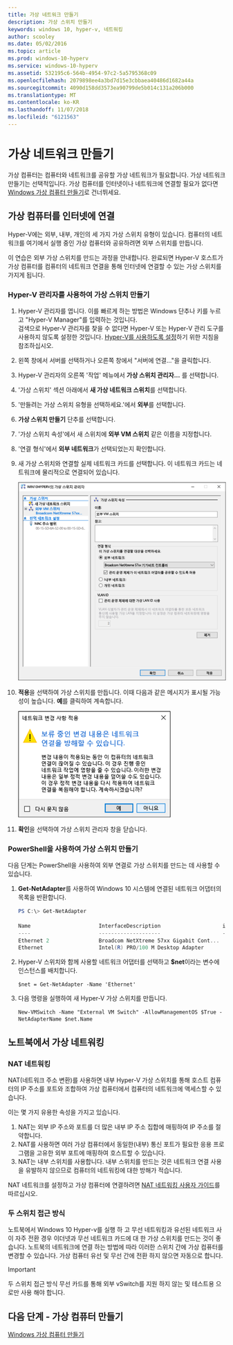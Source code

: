 ```yaml
---
title: 가상 네트워크 만들기
description: 가상 스위치 만들기
keywords: windows 10, hyper-v, 네트워킹
author: scooley
ms.date: 05/02/2016
ms.topic: article
ms.prod: windows-10-hyperv
ms.service: windows-10-hyperv
ms.assetid: 532195c6-564b-4954-97c2-5a5795368c09
ms.openlocfilehash: 2079898ee4a3bd7d15e3cbbaea40486d1682a44a
ms.sourcegitcommit: 4090d158dd3573ea90799de5b014c131a206b000
ms.translationtype: MT
ms.contentlocale: ko-KR
ms.lasthandoff: 11/07/2018
ms.locfileid: "6121563"
---
```

# <a name="create-a-virtual-network"></a>가상 네트워크 만들기

가상 컴퓨터는 컴퓨터와 네트워크를 공유할 가상 네트워크가 필요합니다.  가상 네트워크 만들기는 선택적입니다. 가상 컴퓨터를 인터넷이나 네트워크에 연결할 필요가 없다면 [Windows 가상 컴퓨터 만들기](create-virtual-machine.md)로 건너뛰세요.


## <a name="connect-virtual-machines-to-the-internet"></a>가상 컴퓨터를 인터넷에 연결

Hyper-V에는 외부, 내부, 개인의 세 가지 가상 스위치 유형이 있습니다. 컴퓨터의 네트워크를 여기에서 실행 중인 가상 컴퓨터와 공유하려면 외부 스위치를 만듭니다.

이 연습은 외부 가상 스위치를 만드는 과정을 안내합니다. 완료되면 Hyper-V 호스트가 가상 컴퓨터를 컴퓨터의 네트워크 연결을 통해 인터넷에 연결할 수 있는 가상 스위치를 가지게 됩니다. 

### <a name="create-a-virtual-switch-with-hyper-v-manager"></a>Hyper-V 관리자를 사용하여 가상 스위치 만들기

1. Hyper-V 관리자를 엽니다.  이를 빠르게 하는 방법은 Windows 단추나 키를 누르고 "Hyper-V Manager"를 입력하는 것입니다.  
검색으로 Hyper-V 관리자를 찾을 수 없다면 Hyper-V 또는 Hyper-V 관리 도구를 사용하지 않도록 설정한 것입니다.  [Hyper-V를 사용하도록 설정](enable-hyper-v.md)하기 위한 지침을 참조하십시오.

2. 왼쪽 창에서 서버를 선택하거나 오른쪽 창에서 "서버에 연결..."을 클릭합니다.

3. Hyper-V 관리자의 오른쪽 '작업' 메뉴에서 **가상 스위치 관리자...** 를 선택합니다. 

4. '가상 스위치' 섹션 아래에서 **새 가상 네트워크 스위치**를 선택합니다.

5. '만들려는 가상 스위치 유형을 선택하세요.'에서 **외부**를 선택합니다.

6. **가상 스위치 만들기** 단추를 선택합니다.

7. '가상 스위치 속성'에서 새 스위치에 **외부 VM 스위치** 같은 이름을 지정합니다.

8. '연결 형식'에서 **외부 네트워크**가 선택되었는지 확인합니다.

9. 새 가상 스위치와 연결할 실제 네트워크 카드를 선택합니다. 이 네트워크 카드는 네트워크에 물리적으로 연결되어 있습니다.  

    ![](media/newSwitch_upd.png)

10. **적용**을 선택하여 가상 스위치를 만듭니다. 이때 다음과 같은 메시지가 표시될 가능성이 높습니다. **예**를 클릭하여 계속합니다.

    ![](media/pen_changes_upd.png)  

11. **확인**을 선택하여 가상 스위치 관리자 창을 닫습니다.


### <a name="create-a-virtual-switch-with-powershell"></a>PowerShell을 사용하여 가상 스위치 만들기

다음 단계는 PowerShell을 사용하여 외부 연결로 가상 스위치를 만드는 데 사용할 수 있습니다. 

1. **Get-NetAdapter**를 사용하여 Windows 10 시스템에 연결된 네트워크 어댑터의 목록을 반환합니다.

    ```powershell
    PS C:\> Get-NetAdapter

    Name                      InterfaceDescription                    ifIndex Status       MacAddress             LinkSpeed
    ----                      --------------------                    ------- ------       ----------             ---------
    Ethernet 2                Broadcom NetXtreme 57xx Gigabit Cont...       5 Up           BC-30-5B-A8-C1-7F         1 Gbps
    Ethernet                  Intel(R) PRO/100 M Desktop Adapter            3 Up           00-0E-0C-A8-DC-31        10 Mbps  
    ```

2. Hyper-V 스위치와 함께 사용할 네트워크 어댑터를 선택하고 **$net**이라는 변수에 인스턴스를 배치합니다.

    ```
    $net = Get-NetAdapter -Name 'Ethernet'
    ```

3. 다음 명령을 실행하여 새 Hyper-V 가상 스위치를 만듭니다.

    ```
    New-VMSwitch -Name "External VM Switch" -AllowManagementOS $True -NetAdapterName $net.Name
    ```

## <a name="virtual-networking-on-a-laptop"></a>노트북에서 가상 네트워킹

### <a name="nat-networking"></a>NAT 네트워킹
NAT(네트워크 주소 변환)를 사용하면 내부 Hyper-V 가상 스위치를 통해 호스트 컴퓨터의 IP 주소를 포트와 조합하여 가상 컴퓨터에서 컴퓨터의 네트워크에 액세스할 수 있습니다.

이는 몇 가지 유용한 속성을 가지고 있습니다.
1. NAT는 외부 IP 주소와 포트를 더 많은 내부 IP 주소 집합에 매핑하여 IP 주소를 절약합니다. 
2. NAT를 사용하면 여러 가상 컴퓨터에서 동일한(내부) 통신 포트가 필요한 응용 프로그램을 고유한 외부 포트에 매핑하여 호스트할 수 있습니다.
3. NAT는 내부 스위치를 사용합니다. 내부 스위치를 만드는 것은 네트워크 연결 사용을 유발하지 않으므로 컴퓨터의 네트워킹에 대한 방해가 적습니다.

NAT 네트워크를 설정하고 가상 컴퓨터에 연결하려면 [NAT 네트워킹 사용자 가이드](../user-guide/setup-nat-network.md)를 따르십시오.

### <a name="the-two-switch-approach"></a>두 스위치 접근 방식

노트북에서 Windows 10 Hyper-v를 실행 하 고 무선 네트워킹과 유선된 네트워크 사이 자주 전환 경우 이더넷과 무선 네트워크 카드에 대 한 가상 스위치를 만드는 것이 좋습니다.  노트북의 네트워크에 연결 하는 방법에 따라 이러한 스위치 간에 가상 컴퓨터를 변경할 수 있습니다. 가상 컴퓨터 유선 및 무선 간에 전환 하지 않으면 자동으로 합니다. 

>[!IMPORTANT]
>두 스위치 접근 방식 무선 카드를 통해 외부 vSwitch를 지원 하지 않는 및 테스트용 으로만 사용 해야 합니다.

## <a name="next-step---create-a-virtual-machine"></a>다음 단계 - 가상 컴퓨터 만들기
[Windows 가상 컴퓨터 만들기](create-virtual-machine.md)

